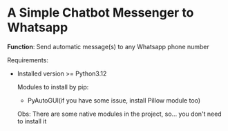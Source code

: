 <h1><b>A Simple Chatbot Messenger to Whatsapp</b></h1>

<b>Function</b>: Send automatic message(s) to any Whatsapp phone number

Requirements:
- Installed version >= Python3.12

  Modules to install by pip:
  - PyAutoGUI(if you have some issue, install Pillow module too)

  <p>Obs: There are some native modules in the project, so... you don't need to install it</p>
  

